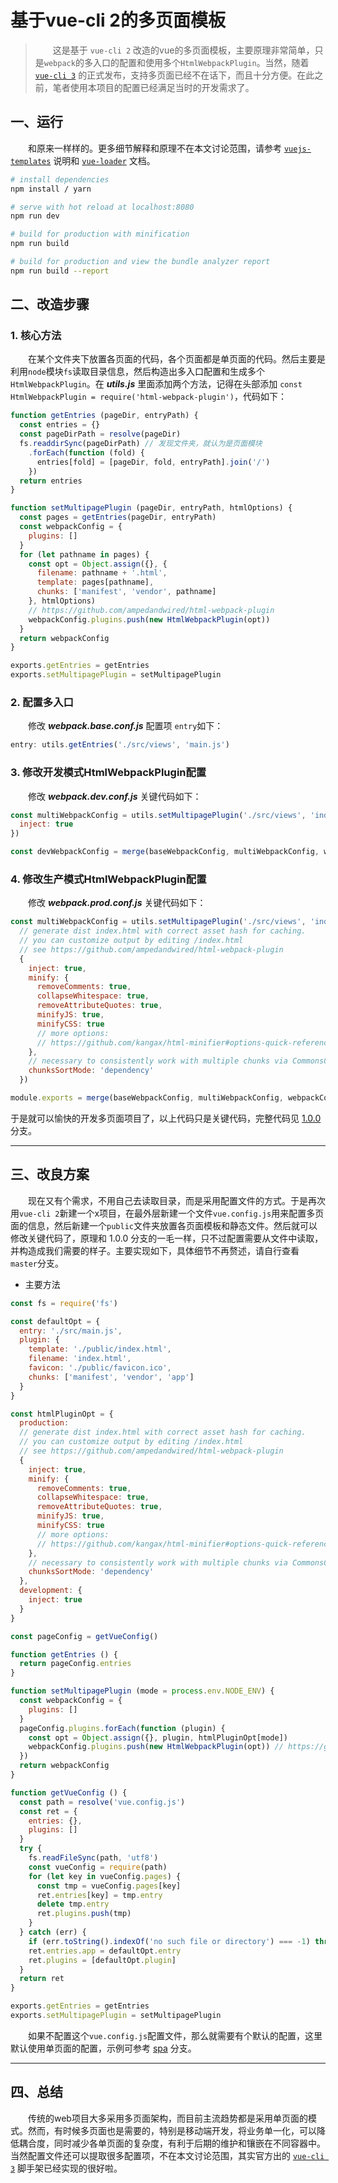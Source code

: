 # 基于vue-cli 2的多页面模板

> &emsp;&emsp;这是基于 `vue-cli 2` 改造的vue的多页面模板，主要原理非常简单，只是`webpack`的多入口的配置和使用多个`HtmlWebpackPlugin`。当然，随着 <a href="https://cli.vuejs.org/zh/" target="_blank">`vue-cli 3`</a> 的正式发布，支持多页面已经不在话下，而且十分方便。在此之前，笔者使用本项目的配置已经满足当时的开发需求了。

## 一、运行
&emsp;&emsp;和原来一样样的。更多细节解释和原理不在本文讨论范围，请参考 <a href="http://vuejs-templates.github.io/webpack/" target="_blank">`vuejs-templates`</a> 说明和 <a href="https://vue-loader.vuejs.org/" target="_blank">`vue-loader`</a> 文档。

``` bash
# install dependencies
npm install / yarn

# serve with hot reload at localhost:8080
npm run dev

# build for production with minification
npm run build

# build for production and view the bundle analyzer report
npm run build --report
```

## 二、改造步骤
### 1. 核心方法
&emsp;&emsp;在某个文件夹下放置各页面的代码，各个页面都是单页面的代码。然后主要是利用`node`模块`fs`读取目录信息，然后构造出多入口配置和生成多个`HtmlWebpackPlugin`。在 ***utils.js*** 里面添加两个方法，记得在头部添加
`const HtmlWebpackPlugin = require('html-webpack-plugin')`，代码如下：
``` javascript
function getEntries (pageDir, entryPath) {
  const entries = {}
  const pageDirPath = resolve(pageDir)
  fs.readdirSync(pageDirPath) // 发现文件夹，就认为是页面模块
    .forEach(function (fold) {
      entries[fold] = [pageDir, fold, entryPath].join('/')
    })
  return entries
}

function setMultipagePlugin (pageDir, entryPath, htmlOptions) {
  const pages = getEntries(pageDir, entryPath)
  const webpackConfig = {
    plugins: []
  }
  for (let pathname in pages) {
    const opt = Object.assign({}, {
      filename: pathname + '.html',
      template: pages[pathname],
      chunks: ['manifest', 'vendor', pathname]
    }, htmlOptions)
    // https://github.com/ampedandwired/html-webpack-plugin
    webpackConfig.plugins.push(new HtmlWebpackPlugin(opt))
  }
  return webpackConfig
}

exports.getEntries = getEntries
exports.setMultipagePlugin = setMultipagePlugin
```

### 2. 配置多入口
&emsp;&emsp;修改 ***webpack.base.conf.js*** 配置项 `entry`如下：
``` javascript
entry: utils.getEntries('./src/views', 'main.js')
```

### 3. 修改开发模式HtmlWebpackPlugin配置
&emsp;&emsp;修改 ***webpack.dev.conf.js*** 关键代码如下：
``` javascript
const multiWebpackConfig = utils.setMultipagePlugin('./src/views', 'index.html', {
  inject: true
})

const devWebpackConfig = merge(baseWebpackConfig, multiWebpackConfig, webpackConfig)
```

### 4. 修改生产模式HtmlWebpackPlugin配置
&emsp;&emsp;修改 ***webpack.prod.conf.js*** 关键代码如下：
``` javascript
const multiWebpackConfig = utils.setMultipagePlugin('./src/views', 'index.html',
  // generate dist index.html with correct asset hash for caching.
  // you can customize output by editing /index.html
  // see https://github.com/ampedandwired/html-webpack-plugin
  {
    inject: true,
    minify: {
      removeComments: true,
      collapseWhitespace: true,
      removeAttributeQuotes: true,
      minifyJS: true,
      minifyCSS: true
      // more options:
      // https://github.com/kangax/html-minifier#options-quick-reference
    },
    // necessary to consistently work with multiple chunks via CommonsChunkPlugin
    chunksSortMode: 'dependency'
  })

module.exports = merge(baseWebpackConfig, multiWebpackConfig, webpackConfig)
```

于是就可以愉快的开发多页面项目了，以上代码只是关键代码，完整代码见 <a href="https://github.com/guilixie/vue-mpa/tree/1.0.0" target="_blank">1.0.0</a> 分支。

---

## 三、改良方案

&emsp;&emsp;现在又有个需求，不用自己去读取目录，而是采用配置文件的方式。于是再次用`vue-cli 2`新建一个x项目，在最外层新建一个文件`vue.config.js`用来配置多页面的信息，然后新建一个`public`文件夹放置各页面模板和静态文件。然后就可以修改关键代码了，原理和 1.0.0 分支的一毛一样，只不过配置需要从文件中读取，并构造成我们需要的样子。主要实现如下，具体细节不再赘述，请自行查看`master`分支。

* 主要方法

``` javascript
const fs = require('fs')

const defaultOpt = {
  entry: './src/main.js',
  plugin: {
    template: './public/index.html',
    filename: 'index.html',
    favicon: './public/favicon.ico',
    chunks: ['manifest', 'vendor', 'app']
  }
}

const htmlPluginOpt = {
  production:
  // generate dist index.html with correct asset hash for caching.
  // you can customize output by editing /index.html
  // see https://github.com/ampedandwired/html-webpack-plugin
  {
    inject: true,
    minify: {
      removeComments: true,
      collapseWhitespace: true,
      removeAttributeQuotes: true,
      minifyJS: true,
      minifyCSS: true
      // more options:
      // https://github.com/kangax/html-minifier#options-quick-reference
    },
    // necessary to consistently work with multiple chunks via CommonsChunkPlugin
    chunksSortMode: 'dependency'
  },
  development: {
    inject: true
  }
}

const pageConfig = getVueConfig()

function getEntries () {
  return pageConfig.entries
}

function setMultipagePlugin (mode = process.env.NODE_ENV) {
  const webpackConfig = {
    plugins: []
  }
  pageConfig.plugins.forEach(function (plugin) {
    const opt = Object.assign({}, plugin, htmlPluginOpt[mode])
    webpackConfig.plugins.push(new HtmlWebpackPlugin(opt)) // https://github.com/ampedandwired/html-webpack-plugin
  })
  return webpackConfig
}

function getVueConfig () {
  const path = resolve('vue.config.js')
  const ret = {
    entries: {},
    plugins: []
  }
  try {
    fs.readFileSync(path, 'utf8')
    const vueConfig = require(path)
    for (let key in vueConfig.pages) {
      const tmp = vueConfig.pages[key]
      ret.entries[key] = tmp.entry
      delete tmp.entry
      ret.plugins.push(tmp)
    }
  } catch (err) {
    if (err.toString().indexOf('no such file or directory') === -1) throw err
    ret.entries.app = defaultOpt.entry
    ret.plugins = [defaultOpt.plugin]
  }
  return ret
}

exports.getEntries = getEntries
exports.setMultipagePlugin = setMultipagePlugin
```

&emsp;&emsp;如果不配置这个`vue.config.js`配置文件，那么就需要有个默认的配置，这里默认使用单页面的配置，示例可参考 <a href="https://github.com/guilixie/vue-mpa/tree/spa" target="_blank">spa</a> 分支。

---

## 四、总结
&emsp;&emsp;传统的web项目大多采用多页面架构，而目前主流趋势都是采用单页面的模式。然而，有时候多页面也是需要的，特别是移动端开发，将业务单一化，可以降低耦合度，同时减少各单页面的复杂度，有利于后期的维护和镶嵌在不同容器中。当然配置文件还可以提取很多配置项，不在本文讨论范围，其实官方出的 <a href="https://cli.vuejs.org/zh/" target="_blank">`vue-cli 3`</a> 脚手架已经实现的很好啦。
